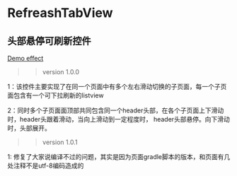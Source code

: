 # RefreashTabView
## 头部悬停可刷新控件

[Demo effect](https://github.com/FreeSunny/RefreashTabView/assets/refreash.gif)

>>version 1.0.0

1：该控件主要实现了在同一个页面中有多个左右滑动切换的子页面，每一个子页面包含有一个可下拉刷新的listview

2：同时多个子页面面顶部共同包含同一个header头部，在各个子页面上下滑动时，header头跟着滑动，当向上滑动到一定程度时，
header头部悬停。向下滑动时，头部展开。

>>version 1.0.1

1: 修复了大家说编译不过的问题，其实是因为页面gradle脚本的版本，和页面有几处注释不是utf-8编码造成的
